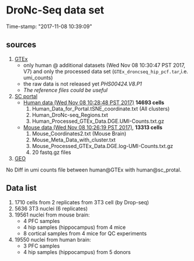# DroNc-Seq data set 
Time-stamp: "2017-11-08 10:39:09"

## sources 

1. [GTEx](https://www.gtexportal.org/home/datasets)
   * only human @ additional datasets (Wed Nov 08 10:30:47 PST 2017, V7) and only the processed data set (`GTEx_droncseq_hip_pcf.tar`,i.e. umi_counts) 
   * the raw data is not released yet *PHS00424.V8.P1*   
   * *The reference files could be useful*
2. [SC portal](https://portals.broadinstitute.org/single_cell)
   * [Human data (Wed Nov 08 10:28:48 PST 2017)](https://portals.broadinstitute.org/single_cell/study/dronc-seq-single-nucleus-rna-seq-on-human-archived-brain) **14693 cells** 
     1. Human_Data_for_Portal.tSNE_coordinate.txt (All clusters)
     2. Human_DroNc-seq_Regions.txt	
     3. Human_Processed_GTEx_Data.DGE.UMI-Counts.txt.gz	
   * [Mouse data (Wed Nov 08 10:26:19 PST 2017)](https://portals.broadinstitute.org/single_cell/study/dronc-seq-single-nucleus-rna-seq-on-mouse-archived-brain), **13313 cells**
     1. Mouse_Coordinates2.txt (Mouse Brain)	
     2. Mouse_Meta_Data_with_cluster.txt	
     3. Mouse_Processed_GTEx_Data.DGE.log-UMI-Counts.txt.gz	
     4. 20 fastq.gz files
3. [GEO]()


No Diff in umi counts file  between human@GTEx with human@sc_protal. 

## Data list 
1. 1710 cells from  2 replicates from 3T3 cell (by Drop-seq)
2. 5636 3T3 nuclei (6 replicates) 
3. 19561 nuclei from mouse brain:
   * 4 PFC samples 
   * 4 hip samples (hippocampus) from 4 mice 
   * 8 cortical samples from 4 mice for QC experiments 
4. 19550 nuclei from human brain:
   * 3 PFC samples 
   * 4 hip samples (hippocampus) from 5 donors
   
   
   
   
